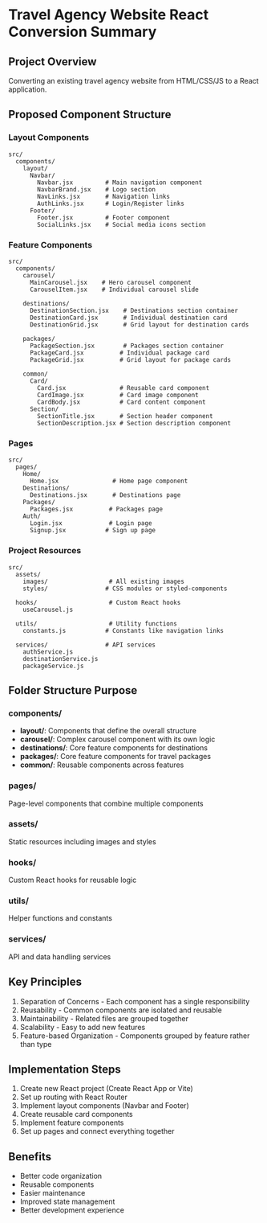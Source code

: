 # Travel Agency Website React Conversion Summary

## Project Overview
Converting an existing travel agency website from HTML/CSS/JS to a React application.

## Proposed Component Structure

### Layout Components
```
src/
  components/
    layout/
      Navbar/
        Navbar.jsx         # Main navigation component
        NavbarBrand.jsx    # Logo section
        NavLinks.jsx       # Navigation links
        AuthLinks.jsx      # Login/Register links
      Footer/
        Footer.jsx         # Footer component
        SocialLinks.jsx    # Social media icons section
```

### Feature Components
```
src/
  components/
    carousel/
      MainCarousel.jsx    # Hero carousel component
      CarouselItem.jsx    # Individual carousel slide
    
    destinations/
      DestinationSection.jsx    # Destinations section container
      DestinationCard.jsx       # Individual destination card
      DestinationGrid.jsx       # Grid layout for destination cards
    
    packages/
      PackageSection.jsx        # Packages section container
      PackageCard.jsx          # Individual package card
      PackageGrid.jsx          # Grid layout for package cards
    
    common/
      Card/
        Card.jsx               # Reusable card component
        CardImage.jsx          # Card image component
        CardBody.jsx           # Card content component
      Section/
        SectionTitle.jsx       # Section header component
        SectionDescription.jsx # Section description component
```

### Pages
```
src/
  pages/
    Home/
      Home.jsx               # Home page component
    Destinations/
      Destinations.jsx       # Destinations page
    Packages/
      Packages.jsx          # Packages page
    Auth/
      Login.jsx             # Login page
      Signup.jsx           # Sign up page
```

### Project Resources
```
src/
  assets/
    images/                 # All existing images
    styles/                # CSS modules or styled-components
  
  hooks/                    # Custom React hooks
    useCarousel.js
    
  utils/                    # Utility functions
    constants.js           # Constants like navigation links
    
  services/                # API services
    authService.js
    destinationService.js
    packageService.js
```

## Folder Structure Purpose

### components/
- **layout/**: Components that define the overall structure
- **carousel/**: Complex carousel component with its own logic
- **destinations/**: Core feature components for destinations
- **packages/**: Core feature components for travel packages
- **common/**: Reusable components across features

### pages/
Page-level components that combine multiple components

### assets/
Static resources including images and styles

### hooks/
Custom React hooks for reusable logic

### utils/
Helper functions and constants

### services/
API and data handling services

## Key Principles
1. Separation of Concerns - Each component has a single responsibility
2. Reusability - Common components are isolated and reusable
3. Maintainability - Related files are grouped together
4. Scalability - Easy to add new features
5. Feature-based Organization - Components grouped by feature rather than type

## Implementation Steps
1. Create new React project (Create React App or Vite)
2. Set up routing with React Router
3. Implement layout components (Navbar and Footer)
4. Create reusable card components
5. Implement feature components
6. Set up pages and connect everything together

## Benefits
- Better code organization
- Reusable components
- Easier maintenance
- Improved state management
- Better development experience